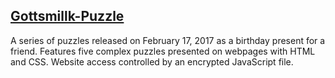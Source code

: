 ## [Gottsmillk-Puzzle](http://please.daddybelt.me)

A series of puzzles released on February 17, 2017 as a birthday present for a friend.
Features five complex puzzles presented on webpages with HTML and CSS. Website access controlled by an encrypted JavaScript file.
